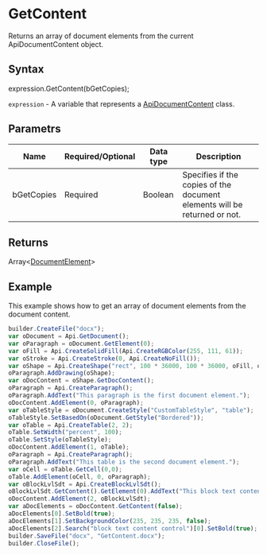# GetContent

Returns an array of document elements from the current ApiDocumentContent object.

## Syntax

expression.GetContent(bGetCopies);

`expression` - A variable that represents a [ApiDocumentContent](../ApiDocumentContent.md) class.

## Parametrs

| **Name** | **Required/Optional** | **Data type** | **Description** |
| ------------- | ------------- | ------------- | ------------- |
| bGetCopies | Required | Boolean | Specifies if the copies of the document elements will be returned or not. |

## Returns

Array<[DocumentElement](../../../Enumerations/DocumentElement.md)>

## Example

This example shows how to get an array of document elements from the document content.

```javascript
builder.CreateFile("docx");
var oDocument = Api.GetDocument();
var oParagraph = oDocument.GetElement(0);
var oFill = Api.CreateSolidFill(Api.CreateRGBColor(255, 111, 61));
var oStroke = Api.CreateStroke(0, Api.CreateNoFill());
var oShape = Api.CreateShape("rect", 100 * 36000, 100 * 36000, oFill, oStroke);
oParagraph.AddDrawing(oShape);
var oDocContent = oShape.GetDocContent();
oParagraph = Api.CreateParagraph();
oParagraph.AddText("This paragraph is the first document element.");
oDocContent.AddElement(0, oParagraph);
var oTableStyle = oDocument.CreateStyle("CustomTableStyle", "table");
oTableStyle.SetBasedOn(oDocument.GetStyle("Bordered"));
var oTable = Api.CreateTable(2, 2);
oTable.SetWidth("percent", 100);
oTable.SetStyle(oTableStyle);
oDocContent.AddElement(1, oTable);
oParagraph = Api.CreateParagraph();
oParagraph.AddText("This table is the second document element.");
var oCell = oTable.GetCell(0,0);
oTable.AddElement(oCell, 0, oParagraph);
var oBlockLvlSdt = Api.CreateBlockLvlSdt();
oBlockLvlSdt.GetContent().GetElement(0).AddText("This block text content control is the third document element.");
oDocContent.AddElement(2, oBlockLvlSdt);
var aDocElements = oDocContent.GetContent(false);
aDocElements[0].SetBold(true);
aDocElements[1].SetBackgroundColor(235, 235, 235, false);
aDocElements[2].Search("block text content control")[0].SetBold(true);
builder.SaveFile("docx", "GetContent.docx");
builder.CloseFile();
```